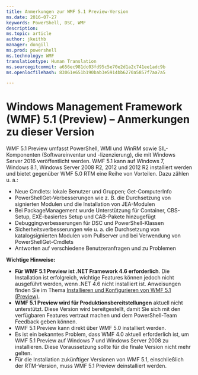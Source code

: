 ```yaml
---
title: Anmerkungen zur WMF 5.1 Preview-Version
ms.date: 2016-07-27
keywords: PowerShell, DSC, WMF
description: 
ms.topic: article
author: jkeithb
manager: dongill
ms.prod: powershell
ms.technology: WMF
translationtype: Human Translation
ms.sourcegitcommit: a656ec981dc03fd95c5e70e2d1a2c741ee1adc9b
ms.openlocfilehash: 83061e651b190bab3e5914bb6270a5857f7aa7a5

---
```


# Windows Management Framework (WMF) 5.1 (Preview) – Anmerkungen zu dieser Version #

WMF 5.1 Preview umfasst PowerShell, WMI und WinRM sowie SIL-Komponenten (Softwareinventur und -lizenzierung), die mit Windows Server 2016 veröffentlicht werden. WMF 5.1 kann auf Windows 7, Windows 8.1, Windows Server 2008 R2, 2012 und 2012 R2 installiert werden und bietet gegenüber WMF 5.0 RTM eine Reihe von Vorteilen. Dazu zählen u. a.:

- Neue Cmdlets: lokale Benutzer und Gruppen; Get-ComputerInfo
- PowerShellGet-Verbesserungen wie z. B. die Durchsetzung von signierten Modulen und die Installation von JEA-Modulen
- Bei PackageManagement wurde Unterstützung für Container, CBS-Setup, EXE-basiertes Setup und CAB-Pakete hinzugefügt
- Debuggingverbesserungen für DSC und PowerShell-Klassen
- Sicherheitsverbesserungen wie u. a. die Durchsetzung von katalogsignierten Modulen vom Pullserver und bei Verwendung von PowerShellGet-Cmdlets
- Antworten auf verschiedene Benutzeranfragen und zu Problemen

**Wichtige Hinweise:**

- **Für WMF 5.1 Preview ist .NET Framework 4.6 erforderlich**. Die Installation ist erfolgreich, wichtige Features können jedoch nicht ausgeführt werden, wenn .NET 4.6 nicht installiert ist. Anweisungen finden Sie im Thema [Installieren und Konfigurieren von WMF 5.1 (Preview)](https://msdn.microsoft.com/en-us/powershell/wmf/5.1/install-configure). 
- **WMF 5.1 Preview wird für Produktionsbereitstellungen** aktuell nicht unterstützt. Diese Version wird bereitgestellt, damit Sie sich mit den verfügbaren Features vertraut machen und dem PowerShell-Team Feedback geben können.
- WMF 5.1 Preview kann direkt über WMF 5.0 installiert werden.
- Es ist ein bekanntes Problem, dass WMF 4.0 aktuell erforderlich ist, um WMF 5.1 Preview auf Windows 7 und Windows Server 2008 zu installieren. Diese Voraussetzung sollte für die finale Version nicht mehr gelten.
- Für die Installation zukünftiger Versionen von WMF 5.1, einschließlich der RTM-Version, muss WMF 5.1 Preview deinstalliert werden.




<!--HONumber=Oct16_HO1-->


